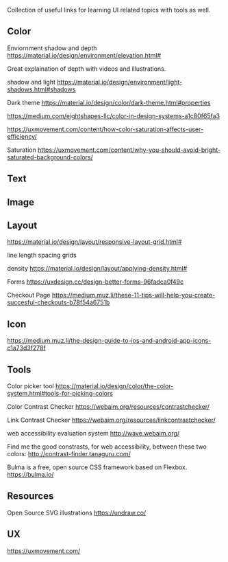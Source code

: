 Collection of useful links for learning UI related topics with tools as well.

## Color

Enviornment
shadow and depth
https://material.io/design/environment/elevation.html#

Great explaination of depth with videos and illustrations.

shadow and light
https://material.io/design/environment/light-shadows.html#shadows

Dark theme
https://material.io/design/color/dark-theme.html#properties


https://medium.com/eightshapes-llc/color-in-design-systems-a1c80f65fa3


https://uxmovement.com/content/how-color-saturation-affects-user-efficiency/


Saturation
https://uxmovement.com/content/why-you-should-avoid-bright-saturated-background-colors/

## Text


## Image

## Layout

https://material.io/design/layout/responsive-layout-grid.html#

line length
spacing
grids

density
https://material.io/design/layout/applying-density.html#

Forms
https://uxdesign.cc/design-better-forms-96fadca0f49c

Checkout Page
https://medium.muz.li/these-11-tips-will-help-you-create-succesful-checkouts-b78f54a6751b


## Icon

https://medium.muz.li/the-design-guide-to-ios-and-android-app-icons-c1a73d3f278f

## Tools

Color picker tool
https://material.io/design/color/the-color-system.html#tools-for-picking-colors

Color Contrast Checker
https://webaim.org/resources/contrastchecker/

Link Contrast Checker
https://webaim.org/resources/linkcontrastchecker/

web accessibility evaluation system
http://wave.webaim.org/

Find me the good constrasts, for web accessibility, between these two colors:
http://contrast-finder.tanaguru.com/

Bulma is a free, open source CSS framework based on Flexbox.
https://bulma.io/

## Resources

Open Source SVG illustrations
https://undraw.co/

## UX

https://uxmovement.com/
